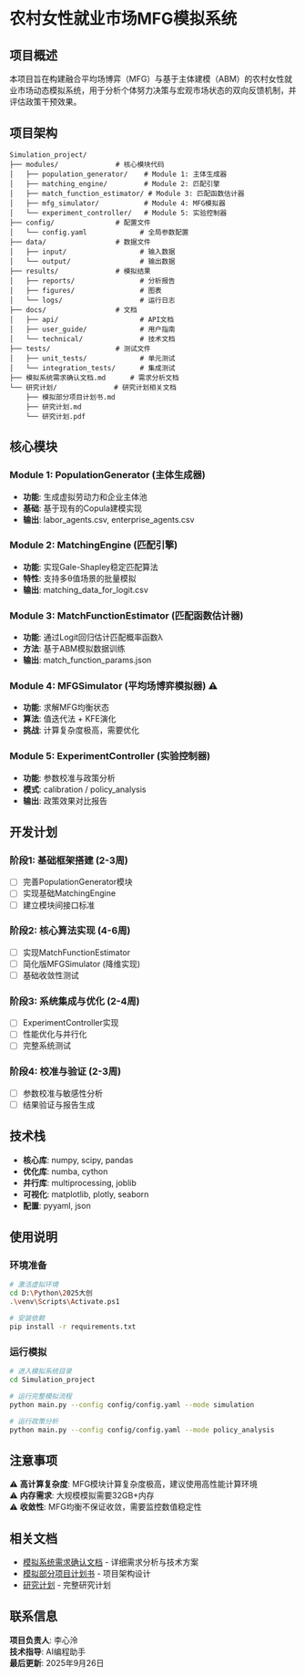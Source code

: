 # 农村女性就业市场MFG模拟系统

## 项目概述

本项目旨在构建融合平均场博弈（MFG）与基于主体建模（ABM）的农村女性就业市场动态模拟系统，用于分析个体努力决策与宏观市场状态的双向反馈机制，并评估政策干预效果。

## 项目架构

```
Simulation_project/
├── modules/              # 核心模块代码
│   ├── population_generator/    # Module 1: 主体生成器
│   ├── matching_engine/         # Module 2: 匹配引擎  
│   ├── match_function_estimator/ # Module 3: 匹配函数估计器
│   ├── mfg_simulator/           # Module 4: MFG模拟器
│   └── experiment_controller/   # Module 5: 实验控制器
├── config/               # 配置文件
│   └── config.yaml             # 全局参数配置
├── data/                 # 数据文件
│   ├── input/                  # 输入数据
│   └── output/                 # 输出数据
├── results/              # 模拟结果
│   ├── reports/                # 分析报告
│   ├── figures/                # 图表
│   └── logs/                   # 运行日志
├── docs/                 # 文档
│   ├── api/                    # API文档
│   ├── user_guide/             # 用户指南
│   └── technical/              # 技术文档
├── tests/                # 测试文件
│   ├── unit_tests/             # 单元测试
│   └── integration_tests/      # 集成测试
├── 模拟系统需求确认文档.md      # 需求分析文档
└── 研究计划/              # 研究计划相关文档
    ├── 模拟部分项目计划书.md
    ├── 研究计划.md
    └── 研究计划.pdf
```

## 核心模块

### Module 1: PopulationGenerator (主体生成器)
- **功能**: 生成虚拟劳动力和企业主体池
- **基础**: 基于现有的Copula建模实现
- **输出**: labor_agents.csv, enterprise_agents.csv

### Module 2: MatchingEngine (匹配引擎)  
- **功能**: 实现Gale-Shapley稳定匹配算法
- **特性**: 支持多θ值场景的批量模拟
- **输出**: matching_data_for_logit.csv

### Module 3: MatchFunctionEstimator (匹配函数估计器)
- **功能**: 通过Logit回归估计匹配概率函数λ
- **方法**: 基于ABM模拟数据训练
- **输出**: match_function_params.json

### Module 4: MFGSimulator (平均场博弈模拟器) ⚠️
- **功能**: 求解MFG均衡状态
- **算法**: 值迭代法 + KFE演化
- **挑战**: 计算复杂度极高，需要优化

### Module 5: ExperimentController (实验控制器)
- **功能**: 参数校准与政策分析
- **模式**: calibration / policy_analysis
- **输出**: 政策效果对比报告

## 开发计划

### 阶段1: 基础框架搭建 (2-3周)
- [ ] 完善PopulationGenerator模块
- [ ] 实现基础MatchingEngine
- [ ] 建立模块间接口标准

### 阶段2: 核心算法实现 (4-6周)
- [ ] 实现MatchFunctionEstimator
- [ ] 简化版MFGSimulator (降维实现)
- [ ] 基础收敛性测试

### 阶段3: 系统集成与优化 (2-4周)  
- [ ] ExperimentController实现
- [ ] 性能优化与并行化
- [ ] 完整系统测试

### 阶段4: 校准与验证 (2-3周)
- [ ] 参数校准与敏感性分析
- [ ] 结果验证与报告生成

## 技术栈

- **核心库**: numpy, scipy, pandas
- **优化库**: numba, cython  
- **并行库**: multiprocessing, joblib
- **可视化**: matplotlib, plotly, seaborn
- **配置**: pyyaml, json

## 使用说明

### 环境准备
```bash
# 激活虚拟环境
cd D:\Python\2025大创
.\venv\Scripts\Activate.ps1

# 安装依赖
pip install -r requirements.txt
```

### 运行模拟
```bash
# 进入模拟系统目录
cd Simulation_project

# 运行完整模拟流程
python main.py --config config/config.yaml --mode simulation

# 运行政策分析
python main.py --config config/config.yaml --mode policy_analysis
```

## 注意事项

⚠️ **高计算复杂度**: MFG模块计算复杂度极高，建议使用高性能计算环境  
⚠️ **内存需求**: 大规模模拟需要32GB+内存  
⚠️ **收敛性**: MFG均衡不保证收敛，需要监控数值稳定性

## 相关文档

- [模拟系统需求确认文档](./模拟系统需求确认文档.md) - 详细需求分析与技术方案
- [模拟部分项目计划书](./研究计划/模拟部分项目计划书.md) - 项目架构设计
- [研究计划](./研究计划/研究计划.md) - 完整研究计划

## 联系信息

**项目负责人**: 李心泠  
**技术指导**: AI编程助手  
**最后更新**: 2025年9月26日
